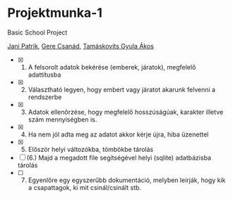 # Projektmunka-1

Basic School Project

[Jani Patrik](https://github.com/OHOKs), [Gere Csanád](https://github.com/csanszy), [Tamáskovits Gyula Ákos](https://github.com/TGyAkos)

- [X] 1. A felsorolt adatok bekérése (emberek, járatok), megfelelő adattítusba
- [X] 2. Választható legyen, hogy embert vagy járatot akarunk felvenni a rendszerbe
- [X] 3. Adatok ellenőrzése, hogy megfelelő hosszúságúak, karakter illetve szám mennyiségben is.
- [X] 4. Ha nem jól adta meg az adatot akkor kérje újra, hiba üzenettel
- [X] 5. Először helyi változókba, tömbökbe tárolás
- [ ] (6.) Majd a megadott file segítségével helyi (sqlite) adatbázisba tárolás
- [ ] 7. Egyenlőre egy egyszerűbb dokumentáció, melyben leírják, hogy kik a csapattagok, ki mit csinál/csinált stb.
